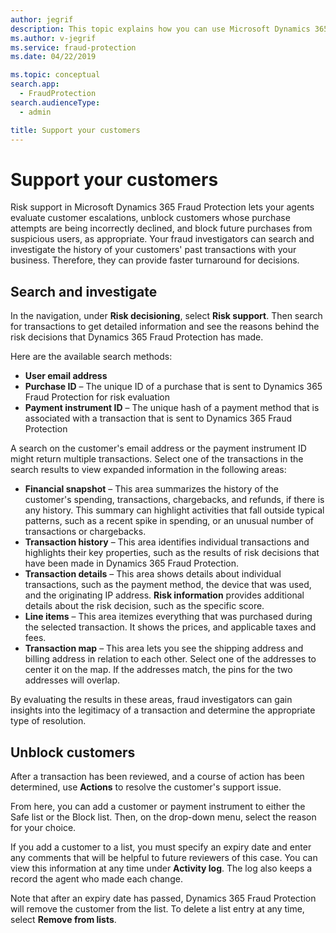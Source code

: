 ```yaml
---
author: jegrif
description: This topic explains how you can use Microsoft Dynamics 365 Fraud Protection to support your customers.
ms.author: v-jegrif
ms.service: fraud-protection
ms.date: 04/22/2019

ms.topic: conceptual
search.app: 
  - FraudProtection
search.audienceType:
  - admin

title: Support your customers
---
```


# Support your customers

Risk support in Microsoft Dynamics 365 Fraud Protection lets your agents evaluate customer escalations, unblock customers whose purchase attempts are being incorrectly declined, and block future purchases from suspicious users, as appropriate. Your fraud investigators can search and investigate the history of your customers' past transactions with your business. Therefore, they can provide faster turnaround for decisions.

## Search and investigate

In the navigation, under **Risk decisioning**, select **Risk support**. Then search for transactions to get detailed information and see the reasons behind the risk decisions that Dynamics 365 Fraud Protection has made.

Here are the available search methods:

- **User email address**
- **Purchase ID** – The unique ID of a purchase that is sent to Dynamics 365 Fraud Protection for risk evaluation
- **Payment instrument ID** – The unique hash of a payment method that is associated with a transaction that is sent to Dynamics 365 Fraud Protection

A search on the customer's email address or the payment instrument ID might return multiple transactions. Select one of the transactions in the search results to view expanded information in the following areas:

- **Financial snapshot** – This area summarizes the history of the customer's spending, transactions, chargebacks, and refunds, if there is any history. This summary can highlight activities that fall outside typical patterns, such as a recent spike in spending, or an unusual number of transactions or chargebacks.
- **Transaction history** – This area identifies individual transactions and highlights their key properties, such as the results of risk decisions that have been made in Dynamics 365 Fraud Protection.
- **Transaction details** – This area shows details about individual transactions, such as the payment method, the device that was used, and the originating IP address. **Risk information** provides additional details about the risk decision, such as the specific score.
- **Line items** – This area itemizes everything that was purchased during the selected transaction. It shows the prices, and applicable taxes and fees.
- **Transaction map** – This area lets you see the shipping address and billing address in relation to each other. Select one of the addresses to center it on the map. If the addresses match, the pins for the two addresses will overlap.

By evaluating the results in these areas, fraud investigators can gain insights into the legitimacy of a transaction and determine the appropriate type of resolution.

## Unblock customers

After a transaction has been reviewed, and a course of action has been determined, use **Actions** to resolve the customer's support issue.

From here, you can add a customer or payment instrument to either the Safe list or the Block list. Then, on the drop-down menu, select the reason for your choice.

If you add a customer to a list, you must specify an expiry date and enter any comments that will be helpful to future reviewers of this case. You can view this information at any time under **Activity log**. The log also keeps a record the agent who made each change.

Note that after an expiry date has passed, Dynamics 365 Fraud Protection will remove the customer from the list. To delete a list entry at any time, select **Remove from lists**.
